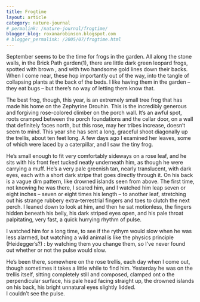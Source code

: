 ```yaml
---
title: Frogtime
layout: article
category: nature-journal
# permalink: /nature-journal/frogtime/
blogger_blog: roxanarobinson.blogspot.com
# blogger_permalink: /2005/07/frogtime.html
---
```

September seems to be the time for frogs in the garden. All along the stone walls, in the Brick Path garden(1), there are little dark green leopard frogs, spotted with brown , and with two handsome gold lines down their backs. When I come near, these hop importantly out of the way, into the tangle of collapsing plants at the back of the beds. I like having them in the garden – they eat bugs – but there’s no way of letting them know that.

The best frog, though, this year, is an extremely small tree frog that has made his home on the Zephyrine Drouhin. This is the incredibly generous and forgiving rose-colored climber on the porch wall. It’s an awful spot, roots cramped between the porch foundations and the cellar door, on a wall that definitely faces north, but this rose, may her tribes increase, doesn’t seem to mind. This year she has sent a long, graceful shoot diagonally up the trellis, about ten feet long. A few days ago I examined her leaves, some of which were laced by a caterpillar, and I saw the tiny frog.

He’s small enough to fit very comfortably sideways on a rose leaf, and he sits with his front feet tucked neatly underneath him, as though he were carrying a muff. He’s a very pale greenish tan, nearly translucent, with dark eyes, each with a short dark stripe that goes directly through it. On his back is a vague dim pattern, like drowned islands seen from above. The first time, not knowing he was there, I scared him, and I watched him leap seven or eight inches – seven or eight times his length – to another leaf, stretching out his strange rubbery extra-terrestrial fingers and toes to clutch the next perch. I leaned down to look at him, and then he sat motionless, the fingers hidden beneath his belly, his dark striped eyes open, and his pale throat palpitating, very fast, a quick hurrying rhythm of pulse.

I watched him for a long time, to see if the rythym would slow when he was less alarmed, but watching a wild animal is like the physics principle (Heidegger’s?) : by watching them you change them, so I’ve never found out whether or not the pulse would slow.

He’s been there, somewhere on the rose trellis, each day when I come out, though sometimes it takes a little while to find him. Yesterday he was on the trellis itself, sitting completely still and composed, clamped ont o the perpendicular surface, his pale head facing straight up, the drowned islands on his back, his bright unnatural eyes slightly lidded.  
I couldn’t see the pulse.